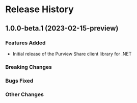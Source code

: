 # Release History

## 1.0.0-beta.1 (2023-02-15-preview)

### Features Added

- Initial release of the Purview Share client library for .NET

### Breaking Changes

### Bugs Fixed

### Other Changes
